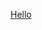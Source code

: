 <a href="Ali Ghanitoos Game Development Resume.pdf" class="image fit"><img src="images/marr_pic.jpg" alt="">Hello</a>
